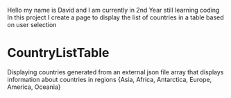 Hello my name is David and I am currently in 2nd Year still learning coding
In this project I create a page to display the list of countries in a table based on user selection 

# CountryListTable
Displaying countries generated from an external json file array that displays information about countries in regions {Asia, Africa, Antarctica, Europe, America, Oceania}
